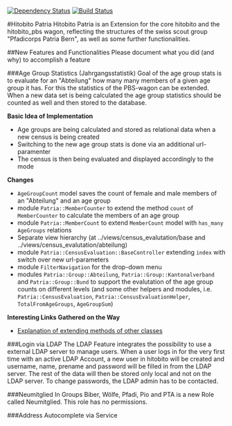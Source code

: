 [![Dependency Status](https://gemnasium.com/pfadipatria/hitobito_patria.svg)](https://gemnasium.com/pfadipatria/hitobito_patria)
[![Build Status](https://travis-ci.org/pfadipatria/hitobito_patria.svg?branch=master)](https://travis-ci.org/pfadipatria/hitobito_patria)

#Hitobito Patria
Hitobito Patria is an Extension for the core hitobito and the hitobito_pbs wagon, reflecting the structures of the swiss scout group "Pfadicorps Patria Bern", as well as some further functionalities.

##New Features and Functionalities
Please document what you did (and why) to accomplish a feature

###Age Group Statistics (Jahrgangsstatistik)
Goal of the age group stats is to evaluate for an "Abteilung" how many many members of a given age group it has. For this the statistics of the PBS-wagon can be extended. When a new data set is being calculated the age group statistics should be counted as well and then stored to the database.

**Basic Idea of Implementation**

- Age groups are being calculated and stored as relational data when a new census is being created
- Switching to the new age group stats is done via an additional url-paramenter
- The census is then being evaluated and displayed accordingly to the mode

**Changes**

- `AgeGroupCount` model saves the count of female and male members of an "Abteilung" and an age group
- module `Patria::MemberCounter` to extend the method `count` of `MemberCounter` to calculate the members of an age group
- module `Patria::MemberCount` to extend `MemberCount` model with `has_many AgeGroups` relations
- Separate view hierarchy (at ../views/census_evalutation/base and ../views/census_evalutation/abteilung)
- module `Patria::CensusEvaluation::BaseController` extending `index` with switch over new url-parameters
- module `FilterNavigation` for the drop-down menu
- modules `Patria::Group::Abteilung`, `Patria::Group::Kantonalverband` and `Patria::Group::Bund` to support the evalutation of the age group counts on different levels (and some other helpers and modules, i.e. `Patria::CensusEvaluation`, `Patria::CensusEvaluationHelper`, `TotalFromAgeGroups`, `AgeGroupSum`)

**Interesting Links Gathered on the Way**

- [Explanation of extending methods of other classes](https://www.ruby-forum.com/topic/128131)

###Login via LDAP
The LDAP Feature integrates the possibility to use a external LDAP server to manage users. When a user logs in for the very first time with an active LDAP Account, a new user in hitobito will be created and username, name, prename and password will be filled in from the LDAP server. The rest of the data will then be stored only local and not on the LDAP server. To change passwords, the LDAP admin has to be contacted. 

###Neumitglied
In Groups Biber, Wölfe, Pfadi, Pio and PTA is a new Role called Neumitglied. This role has no permissions.


###Address Autocomplete via Service 
